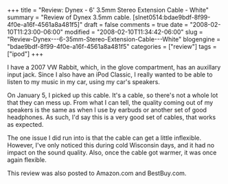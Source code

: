 +++
title = "Review: Dynex - 6' 3.5mm Stereo Extension Cable - White"
summary = "Review of Dynex 3.5mm cable. [slnet0514:bdae9bdf-8f99-4f0e-a16f-4561a8a481f5]"
draft = false
comments = true
date = "2008-02-10T11:23:00-06:00"
modified = "2008-02-10T11:34:42-06:00"
slug = "Review-Dynex---6-35mm-Stereo-Extension-Cable---White"
blogengine = "bdae9bdf-8f99-4f0e-a16f-4561a8a481f5"
categories = ["review"]
tags = ["ipod"]
+++

<p>
I have a 2007 VW Rabbit, which, in the glove compartment, has an auxillary input jack. Since I also have an iPod Classic, I really wanted to be able to listen to my music in my car, using my car&#39;s speakers. 
</p>
<p>
On January 5, I picked up&nbsp;this cable. It&#39;s a cable, so there&#39;s not a whole lot that they can mess up. From what I can tell, the quality coming out of my speakers is the same as when I use by earbuds or another set of good headphones. As such, I&#39;d say this is a very good set of cables, that works as expected. 
</p>
<p>
The one issue I did run into is that the cable can get a little inflexible. However, I&#39;ve only noticed this during cold Wisconsin days, and it had no impact on the sound quality. Also, once the cable got warmer, it was once again flexible. 
</p>
<div class="note">
<p>
This review was also posted to Amazon.com and BestBuy.com. 
</p>
</div>

